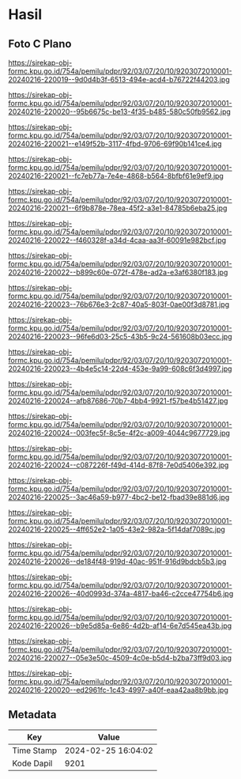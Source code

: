 # Hasil

## Foto C Plano

https://sirekap-obj-formc.kpu.go.id/754a/pemilu/pdpr/92/03/07/20/10/9203072010001-20240216-220019--9d0d4b3f-6513-494e-acd4-b76722f44203.jpg

https://sirekap-obj-formc.kpu.go.id/754a/pemilu/pdpr/92/03/07/20/10/9203072010001-20240216-220020--95b6675c-be13-4f35-b485-580c50fb9562.jpg

https://sirekap-obj-formc.kpu.go.id/754a/pemilu/pdpr/92/03/07/20/10/9203072010001-20240216-220021--e149f52b-3117-4fbd-9706-69f90b141ce4.jpg

https://sirekap-obj-formc.kpu.go.id/754a/pemilu/pdpr/92/03/07/20/10/9203072010001-20240216-220021--fc7eb77a-7e4e-4868-b564-8bfbf61e9ef9.jpg

https://sirekap-obj-formc.kpu.go.id/754a/pemilu/pdpr/92/03/07/20/10/9203072010001-20240216-220021--6f9b878e-78ea-45f2-a3e1-84785b6eba25.jpg

https://sirekap-obj-formc.kpu.go.id/754a/pemilu/pdpr/92/03/07/20/10/9203072010001-20240216-220022--f460328f-a34d-4caa-aa3f-60091e982bcf.jpg

https://sirekap-obj-formc.kpu.go.id/754a/pemilu/pdpr/92/03/07/20/10/9203072010001-20240216-220022--b899c60e-072f-478e-ad2a-e3af6380f183.jpg

https://sirekap-obj-formc.kpu.go.id/754a/pemilu/pdpr/92/03/07/20/10/9203072010001-20240216-220023--76b676e3-2c87-40a5-803f-0ae00f3d8781.jpg

https://sirekap-obj-formc.kpu.go.id/754a/pemilu/pdpr/92/03/07/20/10/9203072010001-20240216-220023--96fe6d03-25c5-43b5-9c24-561608b03ecc.jpg

https://sirekap-obj-formc.kpu.go.id/754a/pemilu/pdpr/92/03/07/20/10/9203072010001-20240216-220023--4b4e5c14-22d4-453e-9a99-608c6f3d4997.jpg

https://sirekap-obj-formc.kpu.go.id/754a/pemilu/pdpr/92/03/07/20/10/9203072010001-20240216-220024--afb87686-70b7-4bb4-9921-f57be4b51427.jpg

https://sirekap-obj-formc.kpu.go.id/754a/pemilu/pdpr/92/03/07/20/10/9203072010001-20240216-220024--003fec5f-8c5e-4f2c-a009-4044c9677729.jpg

https://sirekap-obj-formc.kpu.go.id/754a/pemilu/pdpr/92/03/07/20/10/9203072010001-20240216-220024--c087226f-f49d-414d-87f8-7e0d5406e392.jpg

https://sirekap-obj-formc.kpu.go.id/754a/pemilu/pdpr/92/03/07/20/10/9203072010001-20240216-220025--3ac46a59-b977-4bc2-be12-fbad39e881d6.jpg

https://sirekap-obj-formc.kpu.go.id/754a/pemilu/pdpr/92/03/07/20/10/9203072010001-20240216-220025--4ff652e2-1a05-43e2-982a-5f14daf7089c.jpg

https://sirekap-obj-formc.kpu.go.id/754a/pemilu/pdpr/92/03/07/20/10/9203072010001-20240216-220026--de184f48-919d-40ac-951f-916d9bdcb5b3.jpg

https://sirekap-obj-formc.kpu.go.id/754a/pemilu/pdpr/92/03/07/20/10/9203072010001-20240216-220026--40d0993d-374a-4817-ba46-c2cce47754b6.jpg

https://sirekap-obj-formc.kpu.go.id/754a/pemilu/pdpr/92/03/07/20/10/9203072010001-20240216-220026--b9e5d85a-6e86-4d2b-af14-6e7d545ea43b.jpg

https://sirekap-obj-formc.kpu.go.id/754a/pemilu/pdpr/92/03/07/20/10/9203072010001-20240216-220027--05e3e50c-4509-4c0e-b5d4-b2ba73ff9d03.jpg

https://sirekap-obj-formc.kpu.go.id/754a/pemilu/pdpr/92/03/07/20/10/9203072010001-20240216-220020--ed2961fc-1c43-4997-a40f-eaa42aa8b9bb.jpg


## Metadata

| Key        | Value               |
| ---------- | ------------------- |
| Time Stamp | 2024-02-25 16:04:02 |
| Kode Dapil | 9201                |



